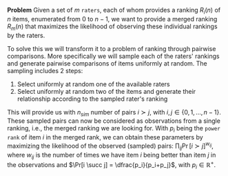 <B>Problem</B>
Given a set of $m$ ``raters``, each of whom provides a ranking $R_i(n)$ of $n$ items, enumerated from $0$ to $n-1$, we want to provide a merged ranking $R_m(n)$ that maximizes the likelihood of observing these individual rankings by the raters. 

To solve this we will transform it to a problem of ranking through pairwise comparisons. More specifically we will sample each of the raters' rankings and generate pairwise comparisons of items uniformly at random. The sampling includes 2 steps: 

<ol>
  <li>Select uniformly at random one of the available raters</li>
  <li>Select uniformly at random two of the items and generate their relationship according to the sampled rater's ranking</li>
</ol>

This will provide us with $n_{sim}$ number of pairs $i \succ j$, with $i, j \in \{0, 1, ...,n-1\}$. These sampled pairs can now be considered as observations from a single ranking, i.e., the merged ranking we are looking for. With $p_i$ being the ``power rank`` of item $i$ in the merged rank, we can obtain these parameters by maximizing the likelihood of the observed (sampled) pairs: $\prod_{ij} \Pr[i \succ j]^{w_{ij}}$, where $w_{ij}$ is the number of times we have item $i$ being better than item $j$ in the observations and $\Pr[i \succ j] = \dfrac{p_i}{p_i+p_j}$, with $p_i \in \mathbb{R}^+$.
